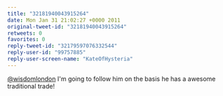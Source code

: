 ```yaml
---
title: "32181940043915264"
date: Mon Jan 31 21:02:27 +0000 2011
original-tweet-id: "32181940043915264"
retweets: 0
favorites: 0
reply-tweet-id: "32179597076332544"
reply-user-id: "99757885"
reply-user-screen-name: "KateOfHysteria"
---
```

<a href="https://twitter.com/wisdomlondon">@wisdomlondon</a> I'm going to follow him on the basis he has a awesome traditional trade!
